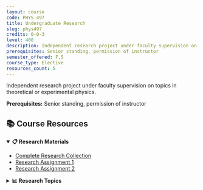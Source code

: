 ```yaml
---
layout: course
code: PHYS 497
title: Undergraduate Research
slug: phys497
credits: 0-0-3
level: 400
description: Independent research project under faculty supervision on topics in theoretical or experimental physics.
prerequisites: Senior standing, permission of instructor
semester_offered: F,S
course_type: Elective
resources_count: 5
---
```


Independent research project under faculty supervision on topics in theoretical or experimental physics.

**Prerequisites:** Senior standing, permission of instructor

## 📚 Course Resources

<details open>
<summary><strong>📋 Research Materials</strong></summary>
<ul>
<li><a href="/assets/resources/electives/phys497/497All.pdf">Complete Research Collection</a></li>
<li><a href="/assets/resources/electives/phys497/497HW1.pdf">Research Assignment 1</a></li>
<li><a href="/assets/resources/electives/phys497/497Hw2.pdf">Research Assignment 2</a></li>
</ul>
</details>

<details>
<summary><strong>📊 Research Topics</strong></summary>
<ul>
<li><a href="/assets/resources/electives/phys497/Kitaev Honeycomb Model.pdf">Kitaev Honeycomb Model</a></li>
<li><a href="/assets/resources/electives/phys497/Summary of the Ising Model.pdf">Summary of the Ising Model</a></li>
</ul>
</details>